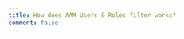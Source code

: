 ```yaml
---
title: How does AAM Users & Roles filter works?
comment: false
---
```


<EmailSubscription memo="Get notified when we complete this content and about much other important news." />